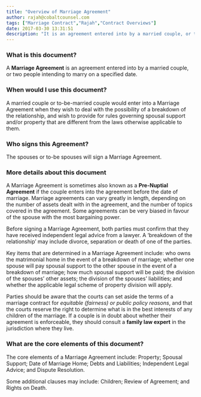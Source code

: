 ```yaml
---
title: "Overview of Marriage Agreement"
author: rajah@cobaltcounsel.com
tags: ["Marriage Contract","Rajah","Contract Overviews"]
date: 2017-03-30 13:31:51
description: "It is an agreement entered into by a married couple, or two people intending to marry on a specified date."
---
```



 

### What is this document?
A **Marriage Agreement** is an agreement entered into by a married couple, or two people intending to marry on a specified date.

 

### When would I use this document?
A married couple or to-be-married couple would enter into a Marriage Agreement when they wish to deal with the possibility of a breakdown of the relationship, and wish to provide for rules governing spousal support and/or property that are different from the laws otherwise applicable to them.

 

### Who signs this Agreement?
The spouses or to-be spouses will sign a Marriage Agreement.

 

### More details about this document
A Marriage Agreement is sometimes also known as a **Pre-Nuptial Agreement** if the couple enters into the agreement before the date of marriage. Marriage agreements can vary greatly in length, depending on the number of assets dealt with in the agreement, and the number of topics covered in the agreement. Some agreements can be very biased in favour of the spouse with the most bargaining power.

Before signing a Marriage Agreement, both parties must confirm that they have received independent legal advice from a lawyer. A ‘breakdown of the relationship’ may include divorce, separation or death of one of the parties.

Key items that are determined in a Marriage Agreement include: who owns the matrimonial home in the event of a breakdown of marriage; whether one spouse will pay spousal support to the other spouse in the event of a breakdown of marriage; how much spousal support will be paid; the division of the spouses’ other assets; the division of the spouses’ liabilities; and whether the applicable legal scheme of property division will apply.

Parties should be aware that the courts can set aside the terms of a marriage contract for *equitable (fairness) or public policy reasons*, and that the courts reserve the right to determine what is in the best interests of any children of the marriage. If a couple is in doubt about whether their agreement is enforceable, they should consult a **family law expert** in the jurisdiction where they live.  

 

### What are the core elements of this document?
The core elements of a Marriage Agreement include: Property; Spousal Support; Date of Marriage Home; Debts and Liabilities; Independent Legal Advice; and Dispute Resolution.

Some additional clauses may include: Children; Review of Agreement; and Rights on Death.
